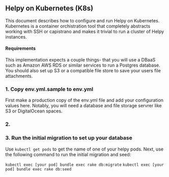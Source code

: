 ## Helpy on Kubernetes (K8s)

This document describes how to configure and run Helpy on Kubernetes. Kubernetes is a container
orchistration tool that completely abstracts working with SSH or capistrano and makes
it trivial to run a cluster of Helpy instances.

#### Requirements

This implementation expects a couple things- that you will use a DBaaS such as Amazon AWS RDS or
similar services to run a Postgres database.  You should also set up S3 or a compatible
file store to save your users file attachments.

### 1. Copy env.yml.sample to env.yml

First make a production copy of the env.yml file and add your configuration values here.
Notably, you will need a database and file storage servrer like S3 or DigitalOcean spaces.

### 2. 

### 3. Run the initial migration to set up your database

Use `kubectl get pods` to get the name of one of your helpy pods.  Next, use the following command
to run the initial migration and seed:

`kubectl exec [your pod] bundle exec rake db:migrate`
`kubectl exec [your pod] bundle exec rake db:seed`